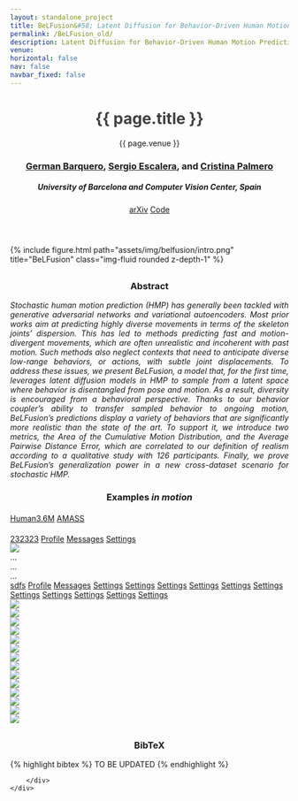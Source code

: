```yaml
---
layout: standalone_project
title: BeLFusion&#58; Latent Diffusion for Behavior-Driven Human Motion Prediction
permalink: /BeLFusion_old/
description: Latent Diffusion for Behavior-Driven Human Motion Prediction
venue:
horizontal: false
nav: false
navbar_fixed: false
---
```




<!---------------------------- HEADER ---------------------------->
<header class="project-title" style="text-align: center; ">
<h1 class="project-title" style="font-weight: bold; color: #404040">{{ page.title }}</h1>
<p class="project-venue">{{ page.venue }}</p>
    <h3>
                    <a href="https://scholar.google.com/citations?user=pRC8DwcAAAAJ&hl=en">German Barquero</a>, 
                    <a href="https://scholar.google.com/citations?user=oI6AIkMAAAAJ&hl=en&oi=ao">Sergio Escalera</a>, and 
                    <a href="https://scholar.google.com/citations?user=V0c9xx0AAAAJ&hl=en&oi=ao">Cristina Palmero</a>
    </h3>
<h5>University of Barcelona and Computer Vision Center, Spain</h5>
<div class="publications project-links">
    <a href="ARXIV LINK" class="btn" role="button">arXiv</a>
    <a href="https://github.com/BarqueroGerman/BeLFusion" class="btn" role="button">Code</a>
</div>
</header>

<div style="margin-top:20px">
{% include figure.html path="assets/img/belfusion/intro.png" title="BeLFusion" class="img-fluid rounded z-depth-1" %}
</div>

<!---------------------------- ABSTRACT ---------------------------->
<div class="h-100 d-flex align-items-center justify-content-center" style="margin-top: 30px">
    <div class="col-8" id="abstract" style="text-align: justify;">
    <h3 style="text-align: center;">Abstract</h3>
    <i>
    Stochastic human motion prediction (HMP) has generally been tackled with generative adversarial networks and variational autoencoders. Most prior works aim at predicting highly diverse movements in terms of the skeleton joints’ dispersion. This has led to methods predicting fast and motion-divergent movements, which are often unrealistic and incoherent with past motion. Such methods also neglect contexts that need to anticipate diverse low-range behaviors, or actions, with subtle joint displacements. To address these issues, we present BeLFusion, a model that, for the first time, leverages latent diffusion models in HMP to sample from a latent space where behavior is disentangled from pose and motion. As a result, diversity is encouraged from a behavioral perspective. Thanks to our behavior coupler’s ability to transfer sampled behavior to ongoing motion, BeLFusion’s predictions display a variety of behaviors that are significantly more realistic than the state of the art. To support it, we introduce two metrics, the Area of the Cumulative Motion Distribution, and the Average Pairwise Distance Error, which are correlated to our definition of realism according to a qualitative study with 126 participants. Finally, we prove BeLFusion’s generalization power in a new cross-dataset scenario for stochastic HMP.
    </i>
    </div>
</div>



<!---------------------------- GIFS BACKUP ---------------------------->
<div style="max-width: site.max_project_width" style="margin-top:50px">
    <h3 style="text-align: center; margin-bottom:20px">Examples <i>in motion</i></h3>
    <div class="col-12 list-group list-group-horizontal justify-content-center" id="list-tab" role="tablist">
        <a class="col-2 list-group-item list-group-item-action active" id="h36m-list" data-toggle="list" href="#h36m" role="tab" aria-controls="h36m" style="text-align: center;">Human3.6M</a>
        <a class="col-2 list-group-item list-group-item-action" id="amass-list" data-toggle="list" href="#amass" role="tab" aria-controls="amass" style="text-align: center;">AMASS</a>
    </div>
    <div class="col-12 tab-content figure" id="nav-tabContent" style="margin-top:20px">
        <div class="tab-pane fade show active" id="h36m" role="tabpanel" aria-labelledby="h36m-list">
            <div class="row">
                <div class="col-2">
                    <div class="list-group" id="list-tab" role="tablist">
                    <a class="list-group-item list-group-item-action active" id="list-home-list" data-toggle="list" href="#list-home" role="tab" aria-controls="home">232323</a>
                    <a class="list-group-item list-group-item-action" id="list-profile-list" data-toggle="list" href="#list-profile" role="tab" aria-controls="profile">Profile</a>
                    <a class="list-group-item list-group-item-action" id="list-messages-list" data-toggle="list" href="#list-messages" role="tab" aria-controls="messages">Messages</a>
                    <a class="list-group-item list-group-item-action" id="list-settings-list" data-toggle="list" href="#list-settings" role="tab" aria-controls="settings">Settings</a>
                    </div>
                </div>
                <div class="col-10">
                    <div class="tab-content figure" id="nav-tabContent">
                    <div class="tab-pane fade show active gif" id="list-home" role="tabpanel" aria-labelledby="list-home-list"><img class="gif" src="/assets/img/belfusion/hmp_videos/A_103_Transitions.gif"></div>
                    <div class="tab-pane fade" id="list-profile" role="tabpanel" aria-labelledby="list-profile-list">...</div>
                    <div class="tab-pane fade" id="list-messages" role="tabpanel" aria-labelledby="list-messages-list">...</div>
                    <div class="tab-pane fade" id="list-settings" role="tabpanel" aria-labelledby="list-settings-list">...</div>
                    </div>
                </div>
            </div>
        </div>
        <div class="tab-pane fade" id="amass" role="tabpanel" aria-labelledby="amass-list">
            <div class="row">
                <div class="col-2">
                    <div class="list-group" id="list-tab" role="tablist">
                        <a class="list-group-item list-group-item-action active" id="a1-list" data-toggle="list" href="#a1" role="tab" aria-controls="home">sdfs</a>
                        <a class="list-group-item list-group-item-action" id="a2-list" data-toggle="list" href="#a2" role="tab" aria-controls="profile">Profile</a>
                        <a class="list-group-item list-group-item-action" id="a3-list" data-toggle="list" href="#a3" role="tab" aria-controls="messages">Messages</a>
                        <a class="list-group-item list-group-item-action" id="a4-list" data-toggle="list" href="#a4" role="tab" aria-controls="settings">Settings</a>
                        <a class="list-group-item list-group-item-action" id="a5-list" data-toggle="list" href="#a5" role="tab" aria-controls="settings">Settings</a>
                        <a class="list-group-item list-group-item-action" id="a6-list" data-toggle="list" href="#a6" role="tab" aria-controls="settings">Settings</a>
                        <a class="list-group-item list-group-item-action" id="a7-list" data-toggle="list" href="#a7" role="tab" aria-controls="settings">Settings</a>
                        <a class="list-group-item list-group-item-action" id="a8-list" data-toggle="list" href="#a8" role="tab" aria-controls="settings">Settings</a>
                        <a class="list-group-item list-group-item-action" id="a9-list" data-toggle="list" href="#a9" role="tab" aria-controls="settings">Settings</a>
                        <a class="list-group-item list-group-item-action" id="a10-list" data-toggle="list" href="#a10" role="tab" aria-controls="settings">Settings</a>
                        <a class="list-group-item list-group-item-action" id="a11-list" data-toggle="list" href="#a11" role="tab" aria-controls="settings">Settings</a>
                        <a class="list-group-item list-group-item-action" id="a12-list" data-toggle="list" href="#a12" role="tab" aria-controls="settings">Settings</a>
                        <a class="list-group-item list-group-item-action" id="a13-list" data-toggle="list" href="#a13" role="tab" aria-controls="settings">Settings</a>
                        <a class="list-group-item list-group-item-action" id="a14-list" data-toggle="list" href="#a14" role="tab" aria-controls="settings">Settings</a>
                    </div>
                </div>
                <div class="col-10">
                    <div class="tab-content figure" id="nav-tabContent">
                        <div class="tab-pane fade show active gif" id="a1" role="tabpanel" aria-labelledby="a1-list"><img class="gif" src="/assets/img/belfusion/hmp_videos/A_103_Transitions.gif"></div>
                        <div class="tab-pane fade gif" id="a2" role="tabpanel" aria-labelledby="a2-list"><img class="gif" src="/assets/img/belfusion/hmp_videos/A_1087_DanceDB.gif"></div>
                        <div class="tab-pane fade gif" id="a3" role="tabpanel" aria-labelledby="a3-list"><img class="gif" src="/assets/img/belfusion/hmp_videos/A_1402_DanceDB.gif"></div>
                        <div class="tab-pane fade gif" id="a4" role="tabpanel" aria-labelledby="a4-list"><img class="gif" src="/assets/img/belfusion/hmp_videos/A_1899_DanceDB.gif"></div>
                        <div class="tab-pane fade gif" id="a5" role="tabpanel" aria-labelledby="a5-list"><img class="gif" src="/assets/img/belfusion/hmp_videos/A_2054_DanceDB.gif"></div>
                        <div class="tab-pane fade gif" id="a6" role="tabpanel" aria-labelledby="a6-list"><img class="gif" src="/assets/img/belfusion/hmp_videos/A_2284_DanceDB.gif"></div>
                        <div class="tab-pane fade gif" id="a7" role="tabpanel" aria-labelledby="a7-list"><img class="gif" src="/assets/img/belfusion/hmp_videos/A_2545_DanceDB.gif"></div>
                        <div class="tab-pane fade gif" id="a8" role="tabpanel" aria-labelledby="a8-list"><img class="gif" src="/assets/img/belfusion/hmp_videos/A_7667_GRAB.gif"></div>
                        <div class="tab-pane fade gif" id="a9" role="tabpanel" aria-labelledby="a9-list"><img class="gif" src="/assets/img/belfusion/hmp_videos/A_7750_GRAB.gif"></div>
                        <div class="tab-pane fade gif" id="a10" role="tabpanel" aria-labelledby="a10-list"><img class="gif" src="/assets/img/belfusion/hmp_videos/A_9274_GRAB.gif"></div>
                        <div class="tab-pane fade gif" id="a11" role="tabpanel" aria-labelledby="a11-list"><img class="gif" src="/assets/img/belfusion/hmp_videos/A_10929_HUMAN4D.gif"></div>
                        <div class="tab-pane fade gif" id="a12" role="tabpanel" aria-labelledby="a12-list"><img class="gif" src="/assets/img/belfusion/hmp_videos/A_11074_HUMAN4D.gif"></div>
                        <div class="tab-pane fade gif" id="a13" role="tabpanel" aria-labelledby="a13-list"><img class="gif" src="/assets/img/belfusion/hmp_videos/A_12321_SOMA.gif"></div>
                        <div class="tab-pane fade gif" id="a14" role="tabpanel" aria-labelledby="a14-list"><img class="gif" src="/assets/img/belfusion/hmp_videos/A_12391_SOMA.gif"></div>
                    </div>
                </div>
            </div>
        </div>
    </div>
</div>


<!---------------------------- BIBLIOGRAPHY ---------------------------->

<div class="h-100 d-flex align-items-center justify-content-center" style="margin-top: 30px">
    <div class="col-8" id="bibtex" style="text-align: justify;">
        <h3 style="text-align: center;">BibTeX</h3>
        <div class="bibtex">
        {% highlight bibtex %}
TO BE UPDATED
{% endhighlight %}

        </div>
    </div>
</div>

